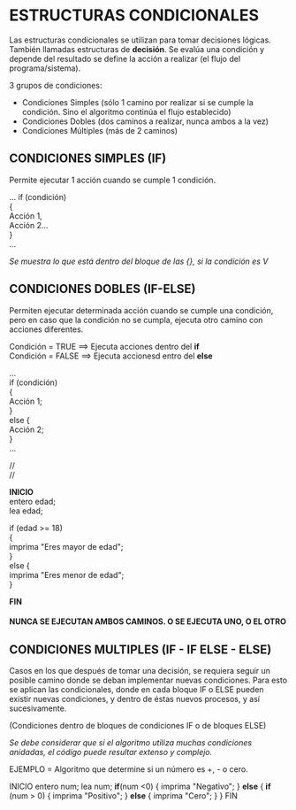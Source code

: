 # ESTRUCTURAS CONDICIONALES

Las estructuras condicionales se utilizan para tomar decisiones lógicas.  
También llamadas estructuras de **decisión**. 
Se evalúa una condición y depende del resultado se define la acción a realizar (el flujo del programa/sistema). 

3 grupos de condiciones: 
* Condiciones Simples (sólo 1 camino por realizar si se cumple la condición. Sino el algoritmo continúa el flujo establecido)
* Condiciones Dobles (dos caminos a realizar, nunca ambos a la vez)
* Condiciones Múltiples (más de 2 caminos)

## CONDICIONES SIMPLES (IF)
Permite ejecutar 1 acción cuando se cumple 1 condición. 
 
...
 if (condición)  
    {  
        Acción 1,  
        Acción 2...  
    }  
...
 
 *Se muestra lo que está dentro del bloque de las {}, si la condición es V*

## CONDICIONES DOBLES (IF-ELSE) 

Permiten ejecutar determinada acción cuando se cumple una condición, pero en caso que la condición no se cumpla, ejecuta otro camino con acciones diferentes. 
 
 Condición = TRUE ==> Ejecuta acciones dentro del **if**  
 Condición = FALSE ==> Ejecuta accionesd entro del **else**

...  
 if (condición)  
    {  
        Acción 1;  
    }  
    else {   
        Acción 2;  
    }  
...    

//   
//   
 
**INICIO**   
    entero edad;   
    lea edad;    

 if (edad >= 18)  
    {  
        imprima "Eres mayor de edad";  
    }  
    else {  
        imprima "Eres menor de edad";  
    }

**FIN** 

#### **NUNCA SE EJECUTAN AMBOS CAMINOS. O SE EJECUTA UNO, O EL OTRO**  

## CONDICIONES MULTIPLES (IF - IF ELSE - ELSE) 

Casos en los que después de tomar una decisión, se requiera seguir un posible camino donde se deban implementar nuevas condiciones.
Para esto se aplican las condicionales, donde en cada bloque IF o ELSE pueden existir nuevas condiciones, y dentro de éstas nuevos procesos, y así sucesivamente.  
 
(Condiciones dentro de bloques de condiciones IF o de bloques ELSE)

*Se debe considerar que si el algoritmo utiliza muchas condiciones anidadas, el código puede resultar extenso y complejo.*

EJEMPLO = Algoritmo que determine si un número es +, - o cero.

INICIO 
    entero num;
    lea num;
    **if**(num <0) {
        imprima "Negativo";
    } **else** {
        **if** (num > 0) {
            imprima "Positivo";
        } **else** {
            imprima "Cero";
        }
    }
FIN   





